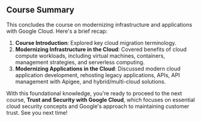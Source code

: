 ## Course Summary

This concludes the course on modernizing infrastructure and applications with Google Cloud. Here's a brief recap:

1. **Course Introduction**: Explored key cloud migration terminology.
2. **Modernizing Infrastructure in the Cloud**: Covered benefits of cloud compute workloads, including virtual machines, containers, management strategies, and serverless computing.
3. **Modernizing Applications in the Cloud**: Discussed modern cloud application development, rehosting legacy applications, APIs, API management with Apigee, and hybrid/multi-cloud solutions.

With this foundational knowledge, you're ready to proceed to the next course, **Trust and Security with Google Cloud**, which focuses on essential cloud security concepts and Google's approach to maintaining customer trust. See you next time!